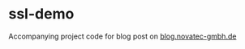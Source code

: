 # ssl-demo

Accompanying project code for blog post on [blog.novatec-gmbh.de](https://blog.novatec-gmbh.de)
